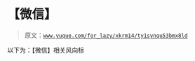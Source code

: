 # 【微信】

> 原文：[`www.yuque.com/for_lazy/xkrm14/ty1synqu53bmx8ld`](https://www.yuque.com/for_lazy/xkrm14/ty1synqu53bmx8ld)



以下为：【微信】相关风向标 



